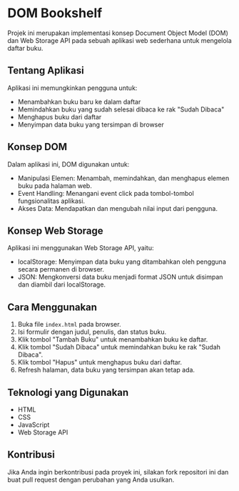 # DOM Bookshelf

Projek ini merupakan implementasi konsep Document Object Model (DOM) dan Web Storage API pada sebuah aplikasi web sederhana untuk mengelola daftar buku.

## Tentang Aplikasi

Aplikasi ini memungkinkan pengguna untuk:

- Menambahkan buku baru ke dalam daftar
- Memindahkan buku yang sudah selesai dibaca ke rak "Sudah Dibaca"
- Menghapus buku dari daftar
- Menyimpan data buku yang tersimpan di browser

## Konsep DOM

Dalam aplikasi ini, DOM digunakan untuk:

- Manipulasi Elemen: Menambah, memindahkan, dan menghapus elemen buku pada halaman web.
- Event Handling: Menangani event click pada tombol-tombol fungsionalitas aplikasi.
- Akses Data: Mendapatkan dan mengubah nilai input dari pengguna.

## Konsep Web Storage

Aplikasi ini menggunakan Web Storage API, yaitu:

- localStorage: Menyimpan data buku yang ditambahkan oleh pengguna secara permanen di browser.
- JSON: Mengkonversi data buku menjadi format JSON untuk disimpan dan diambil dari localStorage.

## Cara Menggunakan

1. Buka file `index.html` pada browser.
2. Isi formulir dengan judul, penulis, dan status buku.
3. Klik tombol "Tambah Buku" untuk menambahkan buku ke daftar.
4. Klik tombol "Sudah Dibaca" untuk memindahkan buku ke rak "Sudah Dibaca".
5. Klik tombol "Hapus" untuk menghapus buku dari daftar.
6. Refresh halaman, data buku yang tersimpan akan tetap ada.

## Teknologi yang Digunakan

- HTML
- CSS
- JavaScript
- Web Storage API

## Kontribusi

Jika Anda ingin berkontribusi pada proyek ini, silakan fork repositori ini dan buat pull request dengan perubahan yang Anda usulkan.
